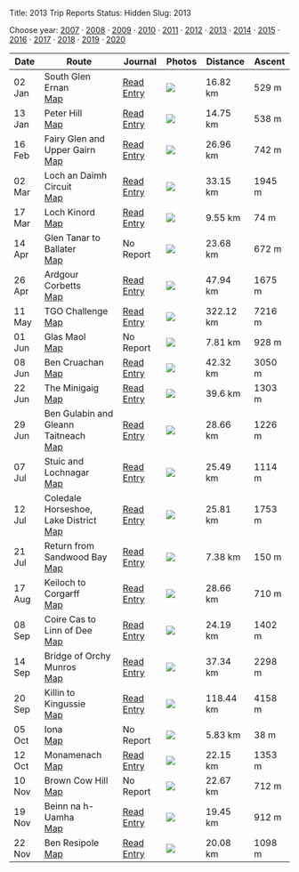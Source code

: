 Title: 2013 Trip Reports
Status: Hidden
Slug: 2013

<p>Choose year: <a href='/reports/2007/'>2007</a> &middot; <a href='/reports/2008/'>2008</a> &middot; <a href='/reports/2009/'>2009</a> &middot; <a href='/reports/2010/'>2010</a> &middot; <a href='/reports/2011/'>2011</a> &middot; <a href='/reports/2012/'>2012</a> &middot; <a href='/reports/2013/'>2013</a> &middot; <a href='/reports/2014/'>2014</a> &middot; <a href='/reports/2015/'>2015</a> &middot; <a href='/reports/2016/'>2016</a> &middot; <a href='/reports/2017/'>2017</a> &middot; <a href='/reports/2018/'>2018</a> &middot; <a href='/reports/2019/'>2019</a> &middot; <a href='/reports/2020/'>2020</a> </p>

<table class='list'>
<thead>
<tr class='list'>
<th class='list'>Date</th>
<th class='list'>Route</th>
<th class='list'>Journal</th>
<th class='list'>Photos</th>
<th class='list'>Distance</th>
<th class='list'>Ascent</th>
</tr>
</thead>

<tbody>

<tr class='list'>
<td class='list'>02 Jan</td>
<td class='list'>South Glen Ernan<br /><a href='https://invertedworld.co.uk/hillwalking/trip/216'>Map</a></td>
<td class='list'><a href='/blog/2013/01/glen-ernan/'>Read Entry</a></td>
<td class='list'><a href='https://www.flickr.com/photos/black_friction/sets/72157632410928557'><img src='https://farm9.staticflickr.com/8503/8337665923_1493188d42_s.jpg' ></a></td>
<td class='list'>16.82 km</td>
<td class='list'>529 m</td>
</tr>

<tr class='list'>
<td class='list'>13 Jan</td>
<td class='list'>Peter Hill<br /><a href='https://invertedworld.co.uk/hillwalking/trip/200'>Map</a></td>
<td class='list'><a href='/blog/2013/01/peter-hill/'>Read Entry</a></td>
<td class='list'><a href='https://www.flickr.com/photos/black_friction/sets/72157632515413340'><img src='https://farm9.staticflickr.com/8056/8376994947_061f2b3c68_s.jpg' ></a></td>
<td class='list'>14.75 km</td>
<td class='list'>538 m</td>
</tr>

<tr class='list'>
<td class='list'>16 Feb</td>
<td class='list'>Fairy Glen and Upper Gairn<br /><a href='https://invertedworld.co.uk/hillwalking/trip/201'>Map</a></td>
<td class='list'><a href='/blog/2013/02/glen-gairn/'>Read Entry</a></td>
<td class='list'><a href='https://www.flickr.com/photos/black_friction/sets/72157632790464810'><img src='https://live.staticflickr.com/8383/8482966406_eb255ffb49_s.jpg' ></a></td>
<td class='list'>26.96 km</td>
<td class='list'>742 m</td>
</tr>

<tr class='list'>
<td class='list'>02 Mar</td>
<td class='list'>Loch an Daimh Circuit<br /><a href='https://invertedworld.co.uk/hillwalking/trip/210'>Map</a></td>
<td class='list'><a href='/blog/2013/03/loch-an-daimh/'>Read Entry</a></td>
<td class='list'><a href='https://www.flickr.com/photos/black_friction/sets/72157632908949702'><img src='https://farm9.staticflickr.com/8236/8524899043_1ec3b8889d_s.jpg' ></a></td>
<td class='list'>33.15 km</td>
<td class='list'>1945 m</td>
</tr>

<tr class='list'>
<td class='list'>17 Mar</td>
<td class='list'>Loch Kinord<br /><a href='https://invertedworld.co.uk/hillwalking/trip/224'>Map</a></td>
<td class='list'><a href='/blog/2013/03/loch-kinord/'>Read Entry</a></td>
<td class='list'><a href='https://www.flickr.com/photos/black_friction/sets/72157633013815641'><img src='https://farm9.staticflickr.com/8513/8565438450_136a194a68_s.jpg' ></a></td>
<td class='list'>9.55 km</td>
<td class='list'>74 m</td>
</tr>

<tr class='list'>
<td class='list'>14 Apr</td>
<td class='list'>Glen Tanar to Ballater<br /><a href='https://invertedworld.co.uk/hillwalking/trip/404'>Map</a></td>
<td class='list'>No Report</td>
<td class='list'><a href='https://www.flickr.com/photos/black_friction/sets/72157633013815641'><img src='https://farm9.staticflickr.com/8513/8565438450_136a194a68_s.jpg' ></a></td>
<td class='list'>23.68 km</td>
<td class='list'>672 m</td>
</tr>

<tr class='list'>
<td class='list'>26 Apr</td>
<td class='list'>Ardgour Corbetts<br /><a href='https://invertedworld.co.uk/hillwalking/trip/242'>Map</a></td>
<td class='list'><a href='/blog/2013/04/ardgour-adventure/'>Read Entry</a></td>
<td class='list'><a href='https://www.flickr.com/photos/black_friction/sets/72157633356279735'><img src='https://farm9.staticflickr.com/8266/8688713259_1ce345feaa_s.jpg' ></a></td>
<td class='list'>47.94 km</td>
<td class='list'>1675 m</td>
</tr>

<tr class='list'>
<td class='list'>11 May</td>
<td class='list'>TGO Challenge<br /><a href='https://invertedworld.co.uk/hillwalking/trip/461'>Map</a></td>
<td class='list'><a href='/blog/2013/05/tgoc-part-1/'>Read Entry</a></td>
<td class='list'><a href='https://www.flickr.com/photos/black_friction/sets/72157633621988135'><img src='https://farm4.staticflickr.com/3819/8813854714_5d3cfb9cf0_s.jpg' ></a></td>
<td class='list'>322.12 km</td>
<td class='list'>7216 m</td>
</tr>

<tr class='list'>
<td class='list'>01 Jun</td>
<td class='list'>Glas Maol<br /><a href='https://invertedworld.co.uk/hillwalking/trip/405'>Map</a></td>
<td class='list'>No Report</td>
<td class='list'><a href='https://www.flickr.com/photos/black_friction/sets/72157634082928438'><img src='https://live.staticflickr.com/5331/9021612048_99307ea229_s.jpg' ></a></td>
<td class='list'>7.81 km</td>
<td class='list'>928 m</td>
</tr>

<tr class='list'>
<td class='list'>08 Jun</td>
<td class='list'>Ben Cruachan<br /><a href='https://invertedworld.co.uk/hillwalking/trip/254'>Map</a></td>
<td class='list'><a href='/blog/2013/06/ben-cruachan/'>Read Entry</a></td>
<td class='list'><a href='https://www.flickr.com/photos/black_friction/sets/72157634029718729'><img src='https://farm8.staticflickr.com/7330/9047158743_b7c57138e0_s.jpg' ></a></td>
<td class='list'>42.32 km</td>
<td class='list'>3050 m</td>
</tr>

<tr class='list'>
<td class='list'>22 Jun</td>
<td class='list'>The Minigaig<br /><a href='https://invertedworld.co.uk/hillwalking/trip/214'>Map</a></td>
<td class='list'><a href='/blog/2013/06/the-minigaig/'>Read Entry</a></td>
<td class='list'><a href='https://www.flickr.com/photos/black_friction/sets/72157634265677297'><img src='https://farm6.staticflickr.com/5513/9108815045_6c0f1825cb_s.jpg' ></a></td>
<td class='list'>39.6 km</td>
<td class='list'>1303 m</td>
</tr>

<tr class='list'>
<td class='list'>29 Jun</td>
<td class='list'>Ben Gulabin and Gleann Taitneach<br /><a href='https://invertedworld.co.uk/hillwalking/trip/205'>Map</a></td>
<td class='list'><a href='/blog/2013/06/ben-gulabin-and-taitneach/'>Read Entry</a></td>
<td class='list'><a href='https://www.flickr.com/photos/black_friction/sets/72157634396901988'><img src='https://farm8.staticflickr.com/7441/9169470736_1e909e8c67_s.jpg' ></a></td>
<td class='list'>28.66 km</td>
<td class='list'>1226 m</td>
</tr>

<tr class='list'>
<td class='list'>07 Jul</td>
<td class='list'>Stuic and Lochnagar<br /><a href='https://invertedworld.co.uk/hillwalking/trip/402'>Map</a></td>
<td class='list'><a href='/blog/2013/07/lochnagar-stuic/'>Read Entry</a></td>
<td class='list'><a href='https://www.flickr.com/photos/black_friction/sets/72157634527528631'><img src='https://farm6.staticflickr.com/5510/9310679193_523a88962a_s.jpg' ></a></td>
<td class='list'>25.49 km</td>
<td class='list'>1114 m</td>
</tr>

<tr class='list'>
<td class='list'>12 Jul</td>
<td class='list'>Coledale Horseshoe, Lake District<br /><a href='https://invertedworld.co.uk/hillwalking/trip/232'>Map</a></td>
<td class='list'><a href='/blog/2013/07/coldale-round/'>Read Entry</a></td>
<td class='list'><a href='https://www.flickr.com/photos/black_friction/sets/72157634619857640'><img src='https://farm3.staticflickr.com/2826/9275477270_d0cd4dce50_s.jpg' ></a></td>
<td class='list'>25.81 km</td>
<td class='list'>1753 m</td>
</tr>

<tr class='list'>
<td class='list'>21 Jul</td>
<td class='list'>Return from Sandwood Bay<br /><a href='https://invertedworld.co.uk/hillwalking/trip/392'>Map</a></td>
<td class='list'><a href='/blog/2013/07/sandwood-bay/'>Read Entry</a></td>
<td class='list'><a href='https://www.flickr.com/photos/black_friction/sets/72157634732460187'><img src='https://farm8.staticflickr.com/7412/9373673678_2d11f23fc9_s.jpg' ></a></td>
<td class='list'>7.38 km</td>
<td class='list'>150 m</td>
</tr>

<tr class='list'>
<td class='list'>17 Aug</td>
<td class='list'>Keiloch to Corgarff<br /><a href='https://invertedworld.co.uk/hillwalking/trip/401'>Map</a></td>
<td class='list'><a href='/blog/2013/08/east-cairngorms-through/'>Read Entry</a></td>
<td class='list'><a href='https://www.flickr.com/photos/black_friction/sets/72157635110096577'><img src='https://farm8.staticflickr.com/7386/9533985960_0c1c1bf3b1_s.jpg' ></a></td>
<td class='list'>28.66 km</td>
<td class='list'>710 m</td>
</tr>

<tr class='list'>
<td class='list'>08 Sep</td>
<td class='list'>Coire Cas to Linn of Dee<br /><a href='https://invertedworld.co.uk/hillwalking/trip/212'>Map</a></td>
<td class='list'><a href='/blog/2013/09/cairngorms-traverse-13/'>Read Entry</a></td>
<td class='list'><a href='https://www.flickr.com/photos/black_friction/sets/72157635459045422'><img src='https://farm6.staticflickr.com/5482/10177057946_c7ac8f2eb1_s.jpg' ></a></td>
<td class='list'>24.19 km</td>
<td class='list'>1402 m</td>
</tr>

<tr class='list'>
<td class='list'>14 Sep</td>
<td class='list'>Bridge of Orchy Munros<br /><a href='https://invertedworld.co.uk/hillwalking/trip/248'>Map</a></td>
<td class='list'><a href='/blog/2013/09/achaladair-group/'>Read Entry</a></td>
<td class='list'><a href='https://www.flickr.com/photos/black_friction/sets/72157635531664021'><img src='https://farm4.staticflickr.com/3676/9756667575_fce63df5a2_s.jpg' ></a></td>
<td class='list'>37.34 km</td>
<td class='list'>2298 m</td>
</tr>

<tr class='list'>
<td class='list'>20 Sep</td>
<td class='list'>Killin to Kingussie<br /><a href='https://invertedworld.co.uk/hillwalking/trip/398'>Map</a></td>
<td class='list'><a href='/blog/2013/09/so-central-backpack/'>Read Entry</a></td>
<td class='list'><a href='https://www.flickr.com/photos/black_friction/sets/72157635851249563'><img src='https://farm4.staticflickr.com/3785/9978467884_0217e8c468_s.jpg' ></a></td>
<td class='list'>118.44 km</td>
<td class='list'>4158 m</td>
</tr>

<tr class='list'>
<td class='list'>05 Oct</td>
<td class='list'>Iona<br /><a href='https://invertedworld.co.uk/hillwalking/trip/108'>Map</a></td>
<td class='list'>No Report</td>
<td class='list'><a href='https://www.flickr.com/photos/black_friction/sets/72157636253007203'><img src='https://farm8.staticflickr.com/7374/10119905433_dc1df6b0b4_s.jpg' ></a></td>
<td class='list'>5.83 km</td>
<td class='list'>38 m</td>
</tr>

<tr class='list'>
<td class='list'>12 Oct</td>
<td class='list'>Monamenach<br /><a href='https://invertedworld.co.uk/hillwalking/trip/407'>Map</a></td>
<td class='list'><a href='/blog/2013/10/monemenach/'>Read Entry</a></td>
<td class='list'><a href='https://www.flickr.com/photos/black_friction/sets/72157636477114546'><img src='https://farm6.staticflickr.com/5335/10233384215_b753febcc7_s.jpg' ></a></td>
<td class='list'>22.15 km</td>
<td class='list'>1353 m</td>
</tr>

<tr class='list'>
<td class='list'>10 Nov</td>
<td class='list'>Brown Cow Hill<br /><a href='https://invertedworld.co.uk/hillwalking/trip/408'>Map</a></td>
<td class='list'>No Report</td>
<td class='list'><a href='https://www.flickr.com/photos/black_friction/sets/72157637526642196'><img src='https://farm3.staticflickr.com/2852/10784786935_0698cf98f2_s.jpg' ></a></td>
<td class='list'>22.67 km</td>
<td class='list'>712 m</td>
</tr>

<tr class='list'>
<td class='list'>19 Nov</td>
<td class='list'>Beinn na h-Uamha<br /><a href='https://invertedworld.co.uk/hillwalking/trip/414'>Map</a></td>
<td class='list'><a href='/blog/2013/11/beinn-na-h-uamha/'>Read Entry</a></td>
<td class='list'><a href='https://www.flickr.com/photos/black_friction/sets/72157638011482943'><img src='https://live.staticflickr.com/5528/11031620846_cfb24dab81_s.jpg' ></a></td>
<td class='list'>19.45 km</td>
<td class='list'>912 m</td>
</tr>

<tr class='list'>
<td class='list'>22 Nov</td>
<td class='list'>Ben Resipole<br /><a href='https://invertedworld.co.uk/hillwalking/trip/410'>Map</a></td>
<td class='list'><a href='/blog/2013/11/ben-resipole/'>Read Entry</a></td>
<td class='list'><a href='https://www.flickr.com/photos/black_friction/sets/72157638017217004'><img src='https://live.staticflickr.com/5489/11034834366_3e26b28091_s.jpg' ></a></td>
<td class='list'>20.08 km</td>
<td class='list'>1098 m</td>
</tr>

</tbody>
</table>

